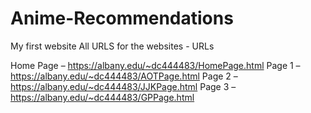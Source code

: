# Anime-Recommendations
My first website
All URLS for the websites - 
URLs 

Home Page – https://albany.edu/~dc444483/HomePage.html
Page 1 – https://albany.edu/~dc444483/AOTPage.html
Page 2 – https://albany.edu/~dc444483/JJKPage.html
Page 3 – https://albany.edu/~dc444483/GPPage.html
